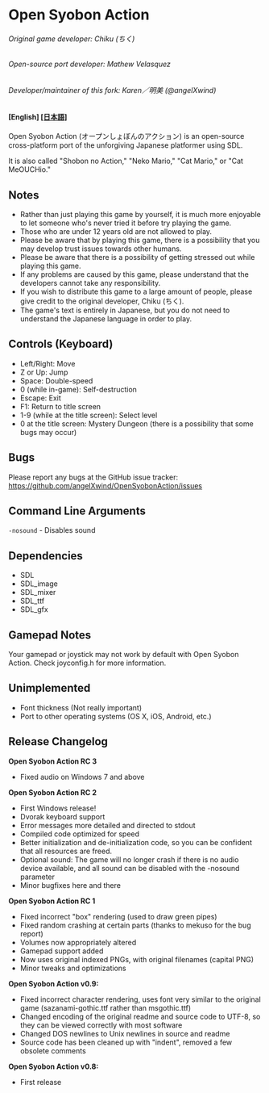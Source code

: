 Open Syobon Action
==================
###### Original game developer: Chiku (ちく)
###### Open-source port developer: Mathew Velasquez
###### Developer/maintainer of this fork: Karen／明美 (@angelXwind)
#### [English] [[日本語]](README_ja.md)

Open Syobon Action (オープンしょぼんのアクション) is an open-source cross-platform port of the unforgiving Japanese platformer using SDL.

It is also called "Shobon no Action," "Neko Mario," "Cat Mario," or "Cat MeOUCHio."

Notes
-----
* Rather than just playing this game by yourself, it is much more enjoyable to let someone who's never tried it before try playing the game.
* Those who are under 12 years old are not allowed to play.
* Please be aware that by playing this game, there is a possibility that you may develop trust issues towards other humans.
* Please be aware that there is a possibility of getting stressed out while playing this game.
* If any problems are caused by this game, please understand that the developers cannot take any responsibility.
* If you wish to distribute this game to a large amount of people, please give credit to the original developer, Chiku (ちく).
* The game's text is entirely in Japanese, but you do not need to understand the Japanese language in order to play.

Controls (Keyboard)
-------------------
* Left/Right: Move
* Z or Up: Jump
* Space: Double-speed
* 0 (while in-game): Self-destruction
* Escape: Exit
* F1: Return to title screen
* 1-9 (while at the title screen): Select level
* 0 at the title screen: Mystery Dungeon (there is a possibility that some bugs may occur)

Bugs
----
Please report any bugs at the GitHub issue tracker: https://github.com/angelXwind/OpenSyobonAction/issues

Command Line Arguments
----------------------
`-nosound` - Disables sound

Dependencies
------------
* SDL
* SDL_image
* SDL_mixer
* SDL_ttf
* SDL_gfx

Gamepad Notes
-------------
Your gamepad or joystick may not work by default with Open Syobon Action. Check joyconfig.h for more information.

Unimplemented
-------------
* Font thickness (Not really important)
* Port to other operating systems (OS X, iOS, Android, etc.)

Release Changelog
-----------------
**Open Syobon Action RC 3**
* Fixed audio on Windows 7 and above

**Open Syobon Action RC 2**
* First Windows release!
* Dvorak keyboard support
* Error messages more detailed and directed to stdout
* Compiled code optimized for speed
* Better initialization and de-initialization code, so you can be confident
 that all resources are freed.
* Optional sound: The game will no longer crash if there is no audio device
 available, and all sound can be disabled with the -nosound parameter
* Minor bugfixes here and there

**Open Syobon Action RC 1**
* Fixed incorrect "box" rendering (used to draw green pipes)
* Fixed random crashing at certain parts (thanks to mekuso for the bug report)
* Volumes now appropriately altered
* Gamepad support added
* Now uses original indexed PNGs, with original filenames (capital PNG)
* Minor tweaks and optimizations

**Open Syobon Action v0.9:**
* Fixed incorrect character rendering, uses font very similar to the original game
 (sazanami-gothic.ttf rather than msgothic.ttf)
* Changed encoding of the original readme and source code to UTF-8, so they can
 be viewed correctly with most software
* Changed DOS newlines to Unix newlines in source and readme
* Source code has been cleaned up with "indent", removed a few obsolete comments

**Open Syobon Action v0.8:**
* First release